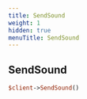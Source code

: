 ```yaml
---
title: SendSound
weight: 1
hidden: true
menuTitle: SendSound
---
```

## SendSound
```perl
$client->SendSound()
```